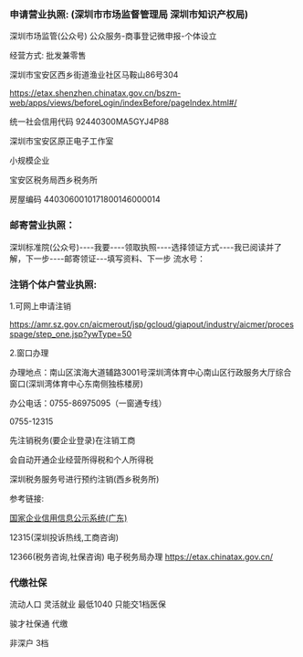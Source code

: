 

### 申请营业执照: (深圳市市场监督管理局 深圳市知识产权局)

深圳市场监管(公众号)  公众服务-商事登记微申报-个体设立

经营方式: 批发兼零售

深圳市宝安区西乡街道渔业社区马鞍山86号304

https://etax.shenzhen.chinatax.gov.cn/bszm-web/apps/views/beforeLogin/indexBefore/pageIndex.html#/

统一社会信用代码 92440300MA5GYJ4P88

深圳市宝安区原正电子工作室

小规模企业

宝安区税务局西乡税务所

房屋编码 4403060010171800146000014

### 邮寄营业执照：

深圳标准院(公众号)----我要----领取执照----选择领证方式----我已阅读并了解，下一步----邮寄领证---填写资料、下一步 
流水号：



### 注销个体户营业执照:

1.可网上申请注销

https://amr.sz.gov.cn/aicmerout/jsp/gcloud/giapout/industry/aicmer/processpage/step_one.jsp?ywType=50

2.窗口办理

办理地点：南山区滨海大道辅路3001号深圳湾体育中心南山区行政服务大厅综合窗口(深圳湾体育中心东南侧独栋楼房)

办公电话：0755-86975095（一窗通专线）

0755-12315



先注销税务(要企业登录)在注销工商 

会自动开通企业经营所得税和个人所得税	

深圳税务服务号进行预约注销(西乡税务所)

参考链接:

[国家企业信用信息公示系统(广东)](http://gsxt.gdgs.gov.cn/)





12315(深圳投诉热线,工商咨询)

12366(税务咨询,社保咨询)  电子税务局办理  https://etax.chinatax.gov.cn/



### 代缴社保

流动人口  灵活就业  最低1040 只能交1档医保

骏才社保通 代缴

非深户 3档  
